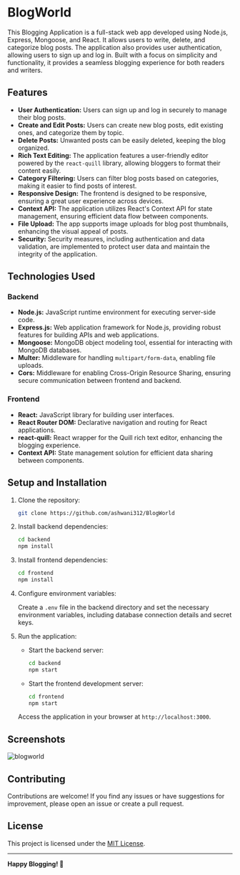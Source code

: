 # BlogWorld

This Blogging Application is a full-stack web app developed using Node.js, Express, Mongoose, and React. It allows users to write, delete, and categorize blog posts. The application also provides user authentication, allowing users to sign up and log in. Built with a focus on simplicity and functionality, it provides a seamless blogging experience for both readers and writers.

## Features

- **User Authentication:** Users can sign up and log in securely to manage their blog posts.
- **Create and Edit Posts:** Users can create new blog posts, edit existing ones, and categorize them by topic.
- **Delete Posts:** Unwanted posts can be easily deleted, keeping the blog organized.
- **Rich Text Editing:** The application features a user-friendly editor powered by the `react-quill` library, allowing bloggers to format their content easily.
- **Category Filtering:** Users can filter blog posts based on categories, making it easier to find posts of interest.
- **Responsive Design:** The frontend is designed to be responsive, ensuring a great user experience across devices.
- **Context API:** The application utilizes React's Context API for state management, ensuring efficient data flow between components.
- **File Upload:** The app supports image uploads for blog post thumbnails, enhancing the visual appeal of posts.
- **Security:** Security measures, including authentication and data validation, are implemented to protect user data and maintain the integrity of the application.

## Technologies Used

### Backend

- **Node.js:** JavaScript runtime environment for executing server-side code.
- **Express.js:** Web application framework for Node.js, providing robust features for building APIs and web applications.
- **Mongoose:** MongoDB object modeling tool, essential for interacting with MongoDB databases.
- **Multer:** Middleware for handling `multipart/form-data`, enabling file uploads.
- **Cors:** Middleware for enabling Cross-Origin Resource Sharing, ensuring secure communication between frontend and backend.

### Frontend

- **React:** JavaScript library for building user interfaces.
- **React Router DOM:** Declarative navigation and routing for React applications.
- **react-quill:** React wrapper for the Quill rich text editor, enhancing the blogging experience.
- **Context API:** State management solution for efficient data sharing between components.

## Setup and Installation

1. Clone the repository:

   ```bash
   git clone https://github.com/ashwani312/BlogWorld
   ```

2. Install backend dependencies:

   ```bash
   cd backend
   npm install
   ```

3. Install frontend dependencies:

   ```bash
   cd frontend
   npm install
   ```

4. Configure environment variables:

   Create a `.env` file in the backend directory and set the necessary environment variables, including database connection details and secret keys.

5. Run the application:

   - Start the backend server:

     ```bash
     cd backend
     npm start
     ```

   - Start the frontend development server:

     ```bash
     cd frontend
     npm start
     ```

   Access the application in your browser at `http://localhost:3000`.

## Screenshots

![blogworld](https://github.com/ashwani312/BlogWorld/assets/105036643/c2dedb19-8aed-4fc4-a6f7-ebff61b59c25)



## Contributing

Contributions are welcome! If you find any issues or have suggestions for improvement, please open an issue or create a pull request.

## License

This project is licensed under the [MIT License](LICENSE).

---

**Happy Blogging! 🚀**
